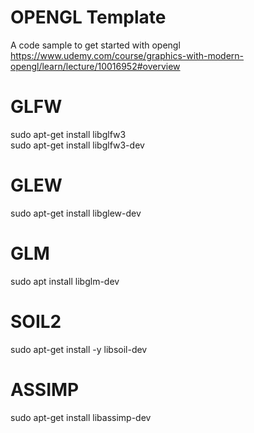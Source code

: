 # OPENGL Template
A code sample to get started with opengl
https://www.udemy.com/course/graphics-with-modern-opengl/learn/lecture/10016952#overview

# GLFW
sudo apt-get install libglfw3   
sudo apt-get install libglfw3-dev
# GLEW
sudo apt-get install libglew-dev
# GLM
sudo apt install libglm-dev
# SOIL2
sudo apt-get install -y libsoil-dev
# ASSIMP
sudo apt-get install libassimp-dev

